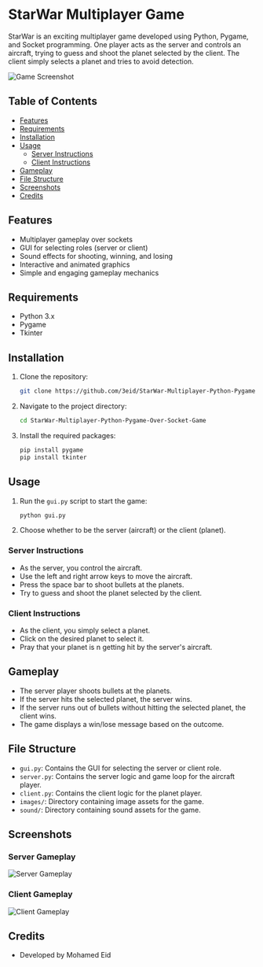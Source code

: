 # StarWar Multiplayer Game

StarWar is an exciting multiplayer game developed using Python, Pygame, and Socket programming. One player acts as the server and controls an aircraft, trying to guess and shoot the planet selected by the client. The client simply selects a planet and tries to avoid detection.

![Game Screenshot](screenshots/server_gameplay.png)

## Table of Contents
- [Features](#features)
- [Requirements](#requirements)
- [Installation](#installation)
- [Usage](#usage)
  - [Server Instructions](#server-instructions)
  - [Client Instructions](#client-instructions)
- [Gameplay](#gameplay)
- [File Structure](#file-structure)
- [Screenshots](#screenshots)
- [Credits](#credits)

## Features
- Multiplayer gameplay over sockets
- GUI for selecting roles (server or client)
- Sound effects for shooting, winning, and losing
- Interactive and animated graphics
- Simple and engaging gameplay mechanics

## Requirements
- Python 3.x
- Pygame
- Tkinter

## Installation
1. Clone the repository:
    ```sh
    git clone https://github.com/3eid/StarWar-Multiplayer-Python-Pygame-Over-Socket-Game.git
    ```
2. Navigate to the project directory:
    ```sh
    cd StarWar-Multiplayer-Python-Pygame-Over-Socket-Game
    ```
3. Install the required packages:
    ```sh
    pip install pygame
    pip install tkinter
    ```

## Usage
1. Run the `gui.py` script to start the game:
    ```sh
    python gui.py
    ```

2. Choose whether to be the server (aircraft) or the client (planet).

### Server Instructions
- As the server, you control the aircraft.
- Use the left and right arrow keys to move the aircraft.
- Press the space bar to shoot bullets at the planets.
- Try to guess and shoot the planet selected by the client.

### Client Instructions
- As the client, you simply select a planet.
- Click on the desired planet to select it.
- Pray that your planet is n getting hit by the server's aircraft.

## Gameplay
- The server player shoots bullets at the planets.
- If the server hits the selected planet, the server wins.
- If the server runs out of bullets without hitting the selected planet, the client wins.
- The game displays a win/lose message based on the outcome.

## File Structure
- `gui.py`: Contains the GUI for selecting the server or client role.
- `server.py`: Contains the server logic and game loop for the aircraft player.
- `client.py`: Contains the client logic for the planet player.
- `images/`: Directory containing image assets for the game.
- `sound/`: Directory containing sound assets for the game.

## Screenshots


### Server Gameplay
![Server Gameplay](screenshots/server_gameplay.png)

### Client Gameplay
![Client Gameplay](screenshots/client_gameplay.png)



## Credits
- Developed by Mohamed Eid
